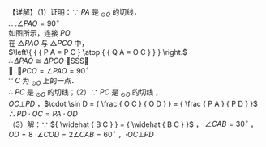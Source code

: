 【详解】（1）证明：∵ $P A$ 是 $_ { \odot O }$ 的切线，  
∴ $. \angle P A O = 9 0 ^ { \circ }$   
如图所示，连接 $P O$   
在 ${ \triangle } P A O$ 与 $\triangle P C O$ 中，  
$\left\{ { { P A = P C } \atop { { Q A = O C } } } \right.$   
$\therefore \Delta P A O \cong \Delta P C O$ SSS  
 $. \angle P C O = \angle P A O = 9 0 ^ { \circ }$   
∵ $C$ 为 $_ { \odot O }$ 上的一点．  
∴ $P C$ 是 $_ { \odot O }$ 的切线；（2）∵ $P C$ 是 $_ { \odot O }$ 的切线；  
$O C \bot P D$ ，$\cdot \sin D = { \frac { O C } { O D } } = { \frac { P A } { P D } }$ $\therefore P D \cdot O C = P A \cdot O D$   
（3）解：∵ ${ \widehat { B C } } = { \widehat { B C } }$ ， $\angle C A B = 3 0 ^ { \circ }$ ， $O D = 8$ $\cdot \angle C O D = 2 \angle C A B = 6 0 ^ { \circ }$ ，$\cdot O C \bot P D$   
